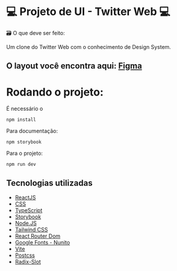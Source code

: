 # 💻 Projeto de UI - Twitter Web 💻

🗃️ O que deve ser feito: 

Um clone do Twitter Web com o conhecimento de Design System.

## O layout você encontra aqui: [Figma](https://www.figma.com/file/E0J4sPihtdgIMI2Z4BOmLv/UI-Twitter-Web-(Community))

# Rodando o projeto:

É necessário o 
```shell
npm install 
```
Para documentação: 
```shell
npm storybook 
```
Para o projeto:
```shell
npm run dev 
```

## Tecnologias utilizadas

- [ReactJS](https://pt-br.reactjs.org/)
- [CSS](https://developer.mozilla.org/en-US/docs/Web/CSS)
- [TypeScript](https://www.typescriptlang.org/)
- [Storybook](https://storybook.js.org/)
- [Node.JS](https://nodejs.org/en/)
- [Tailwind CSS](https://tailwindcss.com/)
- [React Router Dom](https://v5.reactrouter.com/web/guides/quick-start)
- [Google Fonts - Nunito](https://fonts.google.com/)
- [Vite](https://vitejs.dev/)
- [Postcss](https://postcss.org/)
- [Radix-Slot](https://www.radix-ui.com/docs/primitives/utilities/slot)
